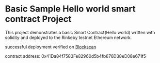 # Basic Sample Hello world smart contract Project

This project demonstrates a basic Smart Contract(Hello world) written with solidity and deployed to the Rinkeby testnet Ethereum network.

successful deployment verified on [Blockscan](https://blockscan.com/address/0x41Da84f7583Fe82960d5b4fb876D38eD08e671f5)

contract address: 0x41Da84f7583Fe82960d5b4fb876D38eD08e671f5
